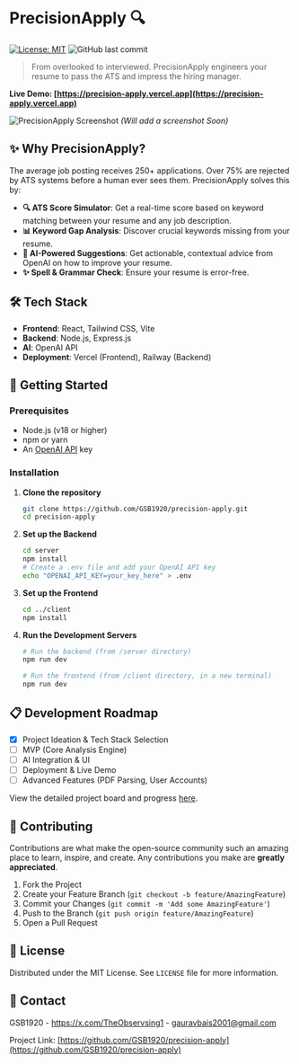 # PrecisionApply 🔍

[![License: MIT](https://img.shields.io/badge/License-MIT-yellow.svg)](./LICENSE)
![GitHub last commit](https://img.shields.io/github/last-commit/GSB1920/precision-apply)

> From overlooked to interviewed. PrecisionApply engineers your resume to pass the ATS and impress the hiring manager.

**Live Demo: [https://precision-apply.vercel.app](https://precision-apply.vercel.app)** 

![PrecisionApply Screenshot](./assets/app-screenshot.png) *(Will add a screenshot Soon)*

## ✨ Why PrecisionApply?

The average job posting receives 250+ applications. Over 75% are rejected by ATS systems before a human ever sees them. PrecisionApply solves this by:

*   **🔍 ATS Score Simulator**: Get a real-time score based on keyword matching between your resume and any job description.
*   **📊 Keyword Gap Analysis**: Discover crucial keywords missing from your resume.
*   **🤖 AI-Powered Suggestions**: Get actionable, contextual advice from OpenAI on how to improve your resume.
*   **✨ Spell & Grammar Check**: Ensure your resume is error-free.

## 🛠️ Tech Stack

*   **Frontend**: React, Tailwind CSS, Vite
*   **Backend**: Node.js, Express.js
*   **AI**: OpenAI API
*   **Deployment**: Vercel (Frontend), Railway (Backend)

## 🚀 Getting Started

### Prerequisites

- Node.js (v18 or higher)
- npm or yarn
- An [OpenAI API](https://platform.openai.com/api-keys) key

### Installation

1.  **Clone the repository**
    ```bash
    git clone https://github.com/GSB1920/precision-apply.git
    cd precision-apply
    ```

2.  **Set up the Backend**
    ```bash
    cd server
    npm install
    # Create a .env file and add your OpenAI API key
    echo "OPENAI_API_KEY=your_key_here" > .env
    ```

3.  **Set up the Frontend**
    ```bash
    cd ../client
    npm install
    ```

4.  **Run the Development Servers**
    ```bash
    # Run the backend (from /server directory)
    npm run dev

    # Run the frontend (from /client directory, in a new terminal)
    npm run dev
    ```

## 📋 Development Roadmap

- [x] Project Ideation & Tech Stack Selection
- [ ] MVP (Core Analysis Engine)
- [ ] AI Integration & UI
- [ ] Deployment & Live Demo
- [ ] Advanced Features (PDF Parsing, User Accounts)

View the detailed project board and progress [here](https://github.com/GSB1920/precision-apply/projects/1).

## 🤝 Contributing

Contributions are what make the open-source community such an amazing place to learn, inspire, and create. Any contributions you make are **greatly appreciated**.

1. Fork the Project
2. Create your Feature Branch (`git checkout -b feature/AmazingFeature`)
3. Commit your Changes (`git commit -m 'Add some AmazingFeature'`)
4. Push to the Branch (`git push origin feature/AmazingFeature`)
5. Open a Pull Request

## 📄 License

Distributed under the MIT License. See `LICENSE` file for more information.

## 📧 Contact

GSB1920 - https://x.com/TheObservsing1 - gauravbais2001@gmail.com

Project Link: [https://github.com/GSB1920/precision-apply](https://github.com/GSB1920/precision-apply)
